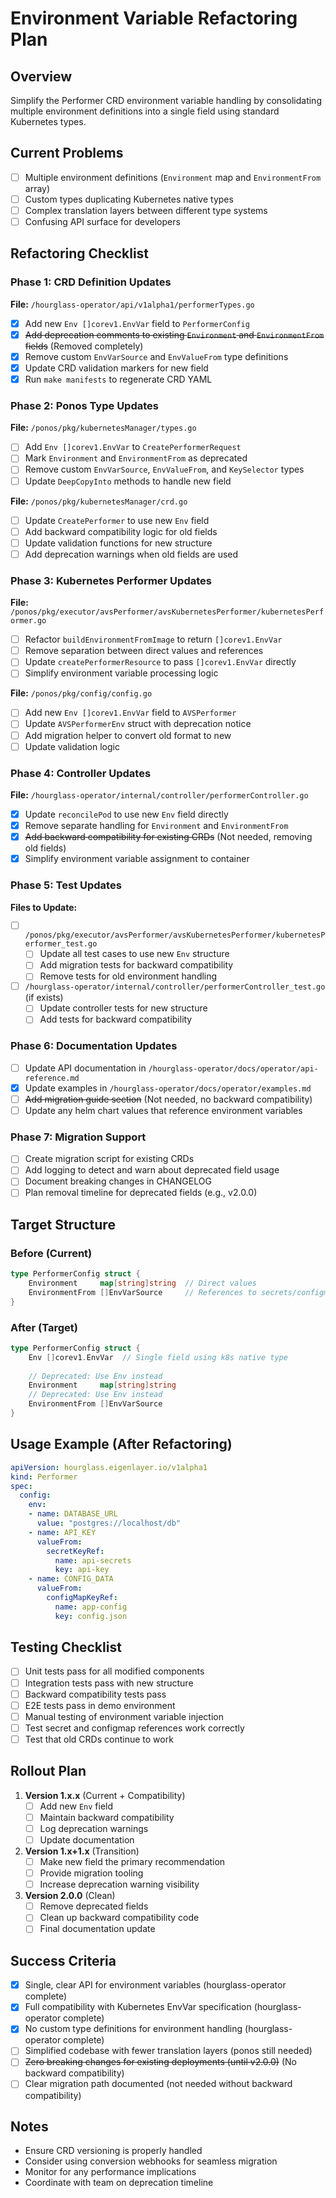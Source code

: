 # Environment Variable Refactoring Plan

## Overview
Simplify the Performer CRD environment variable handling by consolidating multiple environment definitions into a single field using standard Kubernetes types.

## Current Problems
- [ ] Multiple environment definitions (`Environment` map and `EnvironmentFrom` array)
- [ ] Custom types duplicating Kubernetes native types
- [ ] Complex translation layers between different type systems
- [ ] Confusing API surface for developers

## Refactoring Checklist

### Phase 1: CRD Definition Updates
**File:** `/hourglass-operator/api/v1alpha1/performerTypes.go`

- [x] Add new `Env []corev1.EnvVar` field to `PerformerConfig`
- [x] ~~Add deprecation comments to existing `Environment` and `EnvironmentFrom` fields~~ (Removed completely)
- [x] Remove custom `EnvVarSource` and `EnvValueFrom` type definitions
- [x] Update CRD validation markers for new field
- [x] Run `make manifests` to regenerate CRD YAML

### Phase 2: Ponos Type Updates
**File:** `/ponos/pkg/kubernetesManager/types.go`

- [ ] Add `Env []corev1.EnvVar` to `CreatePerformerRequest`
- [ ] Mark `Environment` and `EnvironmentFrom` as deprecated
- [ ] Remove custom `EnvVarSource`, `EnvValueFrom`, and `KeySelector` types
- [ ] Update `DeepCopyInto` methods to handle new field

**File:** `/ponos/pkg/kubernetesManager/crd.go`

- [ ] Update `CreatePerformer` to use new `Env` field
- [ ] Add backward compatibility logic for old fields
- [ ] Update validation functions for new structure
- [ ] Add deprecation warnings when old fields are used

### Phase 3: Kubernetes Performer Updates
**File:** `/ponos/pkg/executor/avsPerformer/avsKubernetesPerformer/kubernetesPerformer.go`

- [ ] Refactor `buildEnvironmentFromImage` to return `[]corev1.EnvVar`
- [ ] Remove separation between direct values and references
- [ ] Update `createPerformerResource` to pass `[]corev1.EnvVar` directly
- [ ] Simplify environment variable processing logic

**File:** `/ponos/pkg/config/config.go`

- [ ] Add new `Env []corev1.EnvVar` field to `AVSPerformer`
- [ ] Update `AVSPerformerEnv` struct with deprecation notice
- [ ] Add migration helper to convert old format to new
- [ ] Update validation logic

### Phase 4: Controller Updates
**File:** `/hourglass-operator/internal/controller/performerController.go`

- [x] Update `reconcilePod` to use new `Env` field directly
- [x] Remove separate handling for `Environment` and `EnvironmentFrom`
- [x] ~~Add backward compatibility for existing CRDs~~ (Not needed, removing old fields)
- [x] Simplify environment variable assignment to container

### Phase 5: Test Updates

**Files to Update:**
- [ ] `/ponos/pkg/executor/avsPerformer/avsKubernetesPerformer/kubernetesPerformer_test.go`
  - [ ] Update all test cases to use new `Env` structure
  - [ ] Add migration tests for backward compatibility
  - [ ] Remove tests for old environment handling

- [ ] `/hourglass-operator/internal/controller/performerController_test.go` (if exists)
  - [ ] Update controller tests for new structure
  - [ ] Add tests for backward compatibility

### Phase 6: Documentation Updates

- [ ] Update API documentation in `/hourglass-operator/docs/operator/api-reference.md`
- [x] Update examples in `/hourglass-operator/docs/operator/examples.md`
- [ ] ~~Add migration guide section~~ (Not needed, no backward compatibility)
- [ ] Update any helm chart values that reference environment variables

### Phase 7: Migration Support

- [ ] Create migration script for existing CRDs
- [ ] Add logging to detect and warn about deprecated field usage
- [ ] Document breaking changes in CHANGELOG
- [ ] Plan removal timeline for deprecated fields (e.g., v2.0.0)

## Target Structure

### Before (Current)
```go
type PerformerConfig struct {
    Environment     map[string]string  // Direct values
    EnvironmentFrom []EnvVarSource     // References to secrets/configmaps
}
```

### After (Target)
```go
type PerformerConfig struct {
    Env []corev1.EnvVar  // Single field using k8s native type
    
    // Deprecated: Use Env instead
    Environment     map[string]string
    // Deprecated: Use Env instead  
    EnvironmentFrom []EnvVarSource
}
```

## Usage Example (After Refactoring)

```yaml
apiVersion: hourglass.eigenlayer.io/v1alpha1
kind: Performer
spec:
  config:
    env:
    - name: DATABASE_URL
      value: "postgres://localhost/db"
    - name: API_KEY
      valueFrom:
        secretKeyRef:
          name: api-secrets
          key: api-key
    - name: CONFIG_DATA
      valueFrom:
        configMapKeyRef:
          name: app-config
          key: config.json
```

## Testing Checklist

- [ ] Unit tests pass for all modified components
- [ ] Integration tests pass with new structure
- [ ] Backward compatibility tests pass
- [ ] E2E tests pass in demo environment
- [ ] Manual testing of environment variable injection
- [ ] Test secret and configmap references work correctly
- [ ] Test that old CRDs continue to work

## Rollout Plan

1. **Version 1.x.x** (Current + Compatibility)
   - [ ] Add new `Env` field
   - [ ] Maintain backward compatibility
   - [ ] Log deprecation warnings
   - [ ] Update documentation

2. **Version 1.x+1.x** (Transition)
   - [ ] Make new field the primary recommendation
   - [ ] Provide migration tooling
   - [ ] Increase deprecation warning visibility

3. **Version 2.0.0** (Clean)
   - [ ] Remove deprecated fields
   - [ ] Clean up backward compatibility code
   - [ ] Final documentation update

## Success Criteria

- [x] Single, clear API for environment variables (hourglass-operator complete)
- [x] Full compatibility with Kubernetes EnvVar specification (hourglass-operator complete)
- [x] No custom type definitions for environment handling (hourglass-operator complete)
- [ ] Simplified codebase with fewer translation layers (ponos still needed)
- [ ] ~~Zero breaking changes for existing deployments (until v2.0.0)~~ (No backward compatibility)
- [ ] Clear migration path documented (not needed without backward compatibility)

## Notes

- Ensure CRD versioning is properly handled
- Consider using conversion webhooks for seamless migration
- Monitor for any performance implications
- Coordinate with team on deprecation timeline